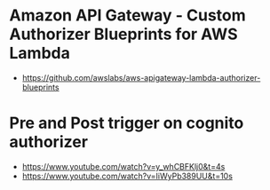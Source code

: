 # Amazon API Gateway - Custom Authorizer Blueprints for AWS Lambda

- https://github.com/awslabs/aws-apigateway-lambda-authorizer-blueprints

# Pre and Post trigger on cognito authorizer 

- https://www.youtube.com/watch?v=y_whCBFKlj0&t=4s
- https://www.youtube.com/watch?v=IiWyPb389UU&t=10s
